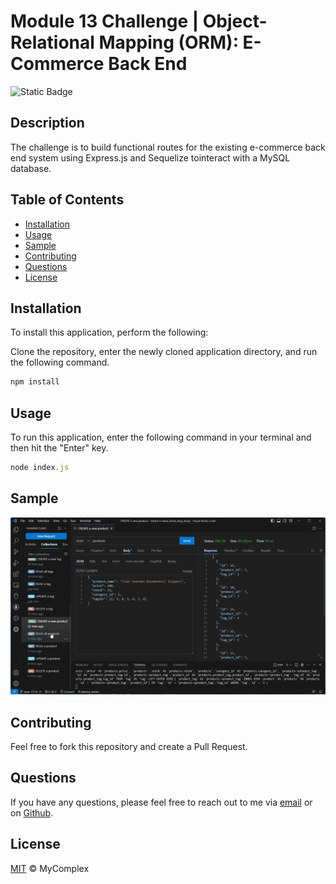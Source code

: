 
# Module 13 Challenge | Object-Relational Mapping (ORM): E-Commerce Back End

![Static Badge](https://img.shields.io/badge/license-MIT-green)

## Description

The challenge is to build functional routes for the existing e-commerce back end system using Express.js and Sequelize tointeract with a MySQL database.

## Table of Contents

- [Installation](#installation)
- [Usage](#usage)
- [Sample](#sample)
- [Contributing](#contributing)
- [Questions](#questions)
- [License](#license)

## Installation

To install this application, perform the following:

Clone the repository, enter the newly cloned application directory, and run the following command.
```js
npm install
```

## Usage

To run this application, enter the following command in your terminal and then hit the "Enter" key.
```js
node index.js
```
## Sample

![sample](./assets/img/sample.gif)

## Contributing

Feel free to fork this repository and create a Pull Request.

## Questions

If you have any questions, please feel free to reach out to me via [email](mailto:jo_nez@hotmail.com) or on [Github](https://github.com/MyComplex/).

## License

[MIT](./LICENSE) © MyComplex
